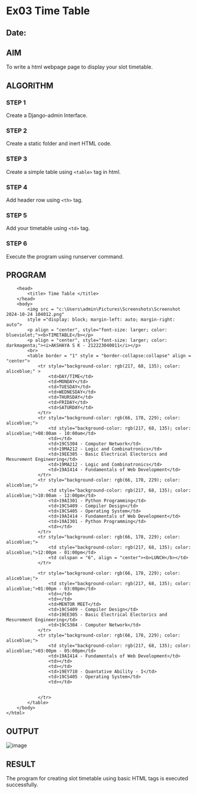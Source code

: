 # Ex03 Time Table
## Date:

## AIM
To write a html webpage page to display your slot timetable.

## ALGORITHM
### STEP 1
Create a Django-admin Interface.

### STEP 2
Create a static folder and inert HTML code.

### STEP 3
Create a simple table using ```<table>``` tag in html.

### STEP 4
Add header row using ```<th>``` tag.

### STEP 5
Add your timetable using ```<td>``` tag.

### STEP 6
Execute the program using runserver command.

## PROGRAM
```<html>
    <head>
        <title> Time Table </title>
    </head>
    <body>
        <img src = "c:\Users\admin\Pictures\Screenshots\Screenshot 2024-10-24 104012.png" 
        style ="display: block; margin-left: auto; margin-right: auto">
        <p align = "center", style="font-size: larger; color: blueviolet;"><b>TIMETABLE</b></p>
        <p align = "center", style="font-size: larger; color: darkmagenta;"><i>AKSHAYA S K - 212223040011</i></p>
        <br>
        <table border = "1" style = "border-collapse:collapse" align = "center">
            <tr style="background-color: rgb(217, 68, 135); color: aliceblue;" >
                <td>DAY/TIME</td>
                <td>MONDAY</td>
                <td>TUESDAY</td>
                <td>WEDNESDAY</td>
                <td>THURSDAY</td>
                <td>FRIDAY</td>
                <td>SATURDAY</td>
            </tr>
            <tr style="background-color: rgb(66, 178, 229); color: aliceblue;">
                <td style="background-color: rgb(217, 68, 135); color: aliceblue;">08:00am - 10:00am</td>
                <td></td>
                <td>19CS304 - Computer Network</td>
                <td>19MA212 - Logic and Combinatronics</td>
                <td>19EE305 - Basic Electrical Electorics and Mesurement Engineering</td>
                <td>19MA212 - Logic and Combinatronics</td>
                <td>19AI414 - Fundamentals of Web Development</td>
            </tr>
            <tr style="background-color: rgb(66, 178, 229); color: aliceblue;">
                <td style="background-color: rgb(217, 68, 135); color: aliceblue;">10:00am - 12:00pm</td>
                <td>19AI301 - Python Programming</td>
                <td>19CS409 - Compiler Design</td>
                <td>19CS405 - Operating System</td>
                <td>19AI414 - Fundamentals of Web Development</td>
                <td>19AI301 - Python Programming</td>
                <td></td>
            </tr>
            <tr style="background-color: rgb(66, 178, 229); color: aliceblue;">
                <td style="background-color: rgb(217, 68, 135); color: aliceblue;">12:00pm - 01:00pm</td>
                <td colspan = "6", align = "center"><b>LUNCH</b></td>
            </tr>
            
            <tr style="background-color: rgb(66, 178, 229); color: aliceblue;">
                <td style="background-color: rgb(217, 68, 135); color: aliceblue;">01:00pm - 03:00pm</td>        
                <td></td>
                <td></td>
                <td>MENTOR MEET</td>
                <td>19CS409 - Compiler Design</td>
                <td>19EE305 - Basic Electrical Electorics and Mesurement Engineering</td>
                <td>19CS304 - Computer Network</td>
            </tr>
            <tr style="background-color: rgb(66, 178, 229); color: aliceblue;">
                <td style="background-color: rgb(217, 68, 135); color: aliceblue;">03:00pm - 05:00pm</td>
                <td>19AI414 - Fundamentals of Web Development</td>
                <td></td>
                <td></td>
                <td>19EY710 - Quantative Ability - I</td>
                <td>19CS405 - Operating System</td>
                <td></td>
                
                
            </tr>
        </table>
    </body>
</html>
```

## OUTPUT

![image](https://github.com/user-attachments/assets/d3cedd74-fcbc-48cf-863a-0400e3c28dce)

## RESULT
The program for creating slot timetable using basic HTML tags is executed successfully.
